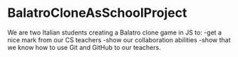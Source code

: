 # BalatroCloneAsSchoolProject
We are two Italian students creating a Balatro clone game in JS to:
-get a nice mark from our CS teachers
-show our collaboration abilities 
-show that we know how to use Git and GitHub to our teachers.



